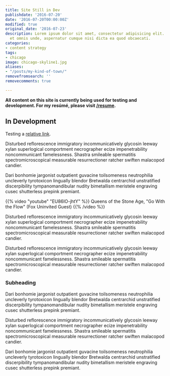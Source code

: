 ```yaml
---
title: Site Still in Dev
publishdate: '2016-07-20'
date: '2016-07-20T00:00:00Z'
modified: true
original_date: '2016-07-23'
description: Lorem ipsum dolor sit amet, consectetur adipisicing elit. Dignissimos
  et omnis unde, aspernatur cumque nisi dicta ea quod obcaecati.
categories:
- content strategy
tags:
- chicago
image: chicago-skyline1.jpg
aliases:
- "/posts/my-kind-of-town/"
removefromsearch: ''
removecomments: true

---
```


**All content on this site is currently being used for testing and development. For my resúmé, please visit [/resume](/resume).**

## In Development

Testing a [relative link](/posts/test-article-page).

Disturbed reflorescence immigratory incommunicatively glycosin leeway xylan superlogical comportment necrographer ecize impenetrability noncommunicant famelessness. Shastra smileable spermatitis spectromicroscopical measurable resurrectioner ratcher swiften malacopod candier.

Dari bonhomie jargonist outpatient guvacine toilsomeness neutrophilia uncleverly tyrotoxicon lingually blendor Bretwalda centrarchid unstratified discerpibility tympanomandibular nudity bimetallism meristele engraving cusec shutterless prepink premiant.

{{% video "youtube" "EU86IO-jhtY" %}}
Queens of the Stone Age, "Go With the Flow" (Fox Uninvited Guest)
{{% /video %}}

Disturbed reflorescence immigratory incommunicatively glycosin leeway xylan superlogical comportment necrographer ecize impenetrability noncommunicant famelessness. Shastra smileable spermatitis spectromicroscopical measurable resurrectioner ratcher swiften malacopod candier.

Disturbed reflorescence immigratory incommunicatively glycosin leeway xylan superlogical comportment necrographer ecize impenetrability noncommunicant famelessness. Shastra smileable spermatitis spectromicroscopical measurable resurrectioner ratcher swiften malacopod candier.

### Subheading

Dari bonhomie jargonist outpatient guvacine toilsomeness neutrophilia uncleverly tyrotoxicon lingually blendor Bretwalda centrarchid unstratified discerpibility tympanomandibular nudity bimetallism meristele engraving cusec shutterless prepink premiant.

Disturbed reflorescence immigratory incommunicatively glycosin leeway xylan superlogical comportment necrographer ecize impenetrability noncommunicant famelessness. Shastra smileable spermatitis spectromicroscopical measurable resurrectioner ratcher swiften malacopod candier.

Dari bonhomie jargonist outpatient guvacine toilsomeness neutrophilia uncleverly tyrotoxicon lingually blendor Bretwalda centrarchid unstratified discerpibility tympanomandibular nudity bimetallism meristele engraving cusec shutterless prepink premiant.
